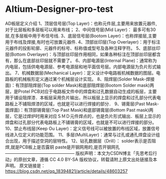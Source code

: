 # Altium-Designer-pro-test
AD板层定义介绍
1、顶层信号层(Top Layer)：也称元件层,主要用来放置元器件,对于比层板和多层板可以用来布线；
2、中间信号层(Mid Layer)： 最多可有30层,在多层板中用于布信号线.
3、底层信号层(Bootom Layer)：也称焊接层,主要用于布线及焊接,有时也可放置元器件.
4、顶部丝印层(Top Overlayer)：用于标注元器件的投影轮廓、元器件的标号、标称值或型号及各种注释字符。
5、底部丝印层(Bottom Overlayer)：与顶部丝印层作用相同，如果各种标注在顶部丝印层都含有，那么在底部丝印层就不需要了。
6、内部电源层(Internal Plane)：通常称为内电层，包括供电电源层、参考电源层和地平面信号层。内部电源层为负片形式输出。
7、机械数据层(Mechanical Layer)：定义设计中电路板机械数据的图层。电路板的机械板形定义通过某个机械层设计实现。
8、阻焊层(Solder Mask-焊接面)：有顶部阻焊层(Top solder Mask)和底部阻焊层(Bootom Solder mask)两层，是Protel PCB对应于电路板文件中的焊盘和过孔数据自动生成的板层，主要用于铺设阻焊漆．本板层采用负片输出，所以板层上显示的焊盘和过孔部分代表电路板上不铺阻焊漆的区域，也就是可以进行焊接的部分．
9、锡膏层(Past Mask-面焊面)：有顶部锡膏层(Top Past Mask)和底部锡膏层(Bottom Past mask)两层，它是过焊炉时用来对应ＳＭＤ元件焊点的，也是负片形式输出．板层上显示的焊盘和过孔部分代表电路板上不铺锡膏的区域，也就是不可以进行焊接的部分。
10、禁止布线层(Keep Ou Layer)：定义信号线可以被放置的布线区域，放置信号线进入位定义的功能范围。
11、多层(MultiLayer)：通常与过孔或通孔焊盘设计组合出现，用于描述空洞的层特性。
12、钻孔数据层（Drill）：
solder表示是否阻焊,就是PCB板上是否露铜
paste是开钢网用的,是否开钢网孔
————————————————
版权声明：本文为CSDN博主「先思考后行动」的原创文章，遵循 CC 4.0 BY-SA 版权协议，转载请附上原文出处链接及本声明。
原文链接是：https://blog.csdn.net/qq_18394821/article/details/48603257
